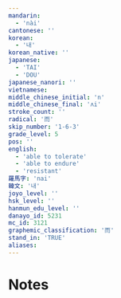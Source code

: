 ```yaml
---
mandarin:
  - 'nài'
cantonese: ''
korean:
  - '내'
korean_native: ''
japanese:
  - 'TAI'
  - 'DOU'
japanese_nanori: ''
vietnamese:
middle_chinese_initial: 'n'
middle_chinese_final: 'ʌi'
stroke_count: ''
radical: '而'
skip_number: '1-6-3'
grade_level: 5
pos: ''
english:
  - 'able to tolerate'
  - 'able to endure'
  - 'resistant'
羅馬字: 'nai'
韓文: '내'
joyo_level: ''
hsk_level: ''
hanmun_edu_level: ''
danayo_id: 5231
mc_id: 3121
graphemic_classification: '而'
stand_in: 'TRUE'
aliases:
---
```


# Notes
